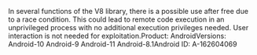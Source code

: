In several functions of the V8 library, there is a possible use after free due to a race condition. This could lead to remote code execution in an unprivileged process with no additional execution privileges needed. User interaction is not needed for exploitation.Product: AndroidVersions: Android-10 Android-9 Android-11 Android-8.1Android ID: A-162604069